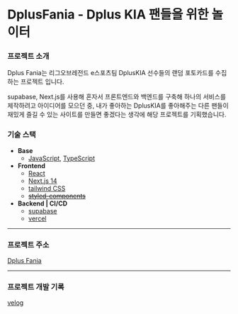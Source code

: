 # **DplusFania - Dplus KIA 팬들을 위한 놀이터**

### 프로젝트 소개

Dplus Fania는 리그오브레전드 e스포츠팀 DplusKIA 선수들의 랜덤 포토카드를 수집하는 프로젝트 입니다.

supabase, Next.js를 사용해 혼자서 프론트엔드와 백엔드를 구축해 하나의 서비스를 제작하려고 아이디어를 모으던 중, 내가 좋아하는 DplusKIA를 좋아해주는 다른 팬들이 재밌게 즐길 수 있는 사이트를 만들면 좋겠다는 생각에 해당 프로젝트를 기획했습니다.

### **기술 스택**

- **Base**
  - [JavaScript](https://developer.mozilla.org/ko/docs/Web/JavaScript), [TypeScript](https://www.typescriptlang.org/)
- **Frontend**
  - [React](https://ko.react.dev/)
  - [Next.js 14](https://nextjs.org/)
  - [tailwind CSS](https://tailwindcss.com/)
  - [~~styled-components~~](https://styled-components.com/)
- **Backend | CI/CD**
  - [supabase](https://supabase.com)
  - [vercel](https://vercel.com/)

---

### **프로젝트 주소**

[Dplus Fania](https://dplusfania.vercel.app/)

---

### **프로젝트 개발 기록**

[velog](https://velog.io/@opa9904/series/%ED%86%A0%EC%9D%B4%ED%94%84%EB%A1%9C%EC%A0%9D%ED%8A%B8)
